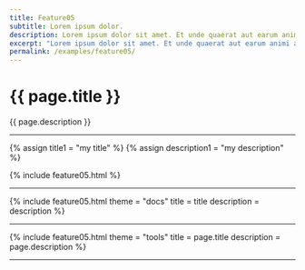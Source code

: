 ```yaml
---
title: Feature05
subtitle: Lorem ipsum dolor.
description: Lorem ipsum dolor sit amet. Et unde quaerat aut earum animi aut explicabo saepe qui quibusdam accusamus ut velit asperiores vel natus temporibus. Qui sapiente saepe qui totam saepe est suscipit quia vel error provident cum omnis eius aut galisum rem nulla dolor? Qui internos voluptas est nulla odit est temporibus expedita eos quidem cumque. Ea voluptates eligendi quo rerum libero et molestiae harum vel fugit magni et cupiditate optio At quia consequuntur ut exercitationem laboriosam. Cum blanditiis voluptatibus At amet sunt At quia deleniti id quibusdam neque ut odio placeat.
excerpt: "Lorem ipsum dolor sit amet. Et unde quaerat aut earum animi aut explicabo saepe qui quibusdam accusamus ut velit asperiores vel natus temporibus."
permalink: /examples/feature05/
---
```


<h1>{{ page.title }}</h1>
<p class = "text-justify">{{ page.description }}</p>
<hr>
{% assign title1 = "my title" %}
{% assign description1 = "my description" %}

{% include feature05.html %}<hr>
{% include feature05.html   theme = "docs"
                            title = title
                            description = description
 %}<hr>
{% include feature05.html   theme = "tools"
                            title = page.title
                            description = page.description
 %}<hr>
